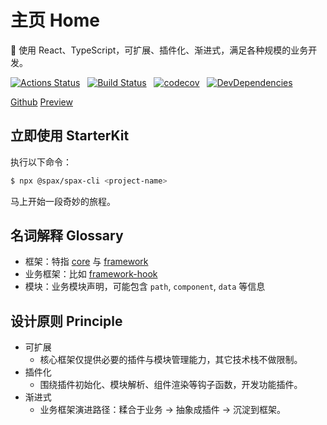 # 主页 Home

🚀 使用 React、TypeScript，可扩展、插件化、渐进式，满足各种规模的业务开发。

[![Actions Status](https://github.com/crossjs/spax/workflows/Node%20CI/badge.svg)](https://github.com/crossjs/spax/actions) &nbsp;
[![Build Status](https://travis-ci.org/crossjs/spax.svg?branch=master)](https://travis-ci.org/crossjs/spax) &nbsp;
[![codecov](https://codecov.io/gh/crossjs/spax/branch/master/graph/badge.svg)](https://codecov.io/gh/crossjs/spax) &nbsp;
[![DevDependencies](https://img.shields.io/david/dev/crossjs/spax.svg)](https://david-dm.org/crossjs/spax?type=dev)

<p id="buttons">
  <a href="https://github.com/crossjs/spax" id="button-github">
    <i class="fa fa-github" aria-hidden="true"></i> Github</a>
  <a href="https://spax.crossjs.com" id="button-preview">
    <i class="fa fa-eye" aria-hidden="true"></i> Preview</a>
</p>

## 立即使用 StarterKit

执行以下命令：

```bash
$ npx @spax/spax-cli <project-name>
```

马上开始一段奇妙的旅程。

## 名词解释 Glossary

* 框架：特指 [core](core/core.md) 与 [framework](core/framework.md)
* 业务框架：比如 [framework-hook](frameworks/framework-hook.md)
* 模块：业务模块声明，可能包含 `path`, `component`, `data` 等信息

## 设计原则 Principle

* 可扩展
  * 核心框架仅提供必要的插件与模块管理能力，其它技术栈不做限制。
* 插件化
  * 围绕插件初始化、模块解析、组件渲染等钩子函数，开发功能插件。
* 渐进式
  * 业务框架演进路径：糅合于业务 -&gt; 抽象成插件 -&gt; 沉淀到框架。
